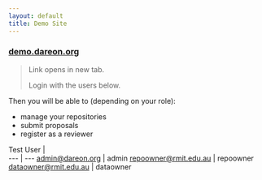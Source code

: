 ```yaml
---
layout: default
title: Demo Site
---
```


### <a target="_blank" href="http://demo.dareon.org">demo.dareon.org</a>

> Link opens in new tab.
>
> Login with the users below.

Then you will be able to (depending on your role): 
- manage your repositories 
- submit proposals 
- register as a reviewer

Test User |  
--- | --- 
admin@dareon.org | admin 
repoowner@rmit.edu.au | repoowner 
dataowner@rmit.edu.au | dataowner 